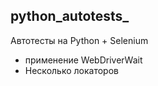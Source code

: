 ## python_autotests_
Автотесты на Python + Selenium
- применение WebDriverWait
- Несколько локаторов
